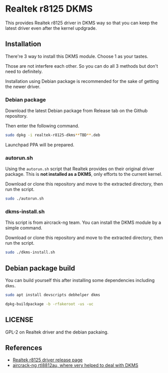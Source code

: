 # Realtek r8125 DKMS

This provides Realtek r8125 driver in DKMS way so that you can keep the latest driver even after the kernel updgrade.

## Installation

There're 3 way to install this DKMS module. Choose 1 as your tastes.

Those are not interfere each other. So you can do all 3 methods but don't need to definitely.

Installation using Debian package is recommended for the sake of getting the newer driver.

### Debian package

Download the latest Debian package from Release tab on the Github repository.

Then enter the following command.

```bash
sudo dpkg -i realtek-r8125-dkms**TBD**.deb
```

Launchpad PPA will be prepared.

### autorun.sh

Using the `autorun.sh` script that Realtek provides on their original driver package. This is **not installed as a DKMS**, only efforts to the current kernel.

Download or clone this repository and move to the extracted directory, then run the script.

```bash
sudo ./autorun.sh
```

### dkms-install.sh

This script is from aircrack-ng team. You can install the DKMS module by a simple command.

Download or clone this repository and move to the extracted directory, then run the script.

```bash
sudo ./dkms-install.sh
```

## Debian package build

You can build yourself this after installing some dependencies including `dkms`.

```bash
sudo apt install devscripts debhelper dkms
```

```bash
dpkg-buildpackage -b -rfakeroot -us -uc
```

## LICENSE

GPL-2 on Realtek driver and the debian packaing.

## References

- [Realtek r8125 driver release page](https://www.realtek.com/en/component/zoo/category/network-interface-controllers-10-100-1000m-gigabit-ethernet-pci-express-software)
- [aircrack-ng rtl8812au, where very helped to deal with DKMS](https://github.com/aircrack-ng/rtl8812au)
